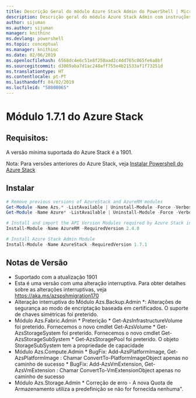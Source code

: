 ```yaml
---
title: Descrição Geral do módulo Azure Stack Admin do PowerShell | Microsoft Docs
description: Descrição geral do módulo Azure Stack Admin com instruções para instalação e configuração.
author: sijuman
ms.author: sijuman
manager: knithinc
ms.devlang: powershell
ms.topic: conceptual
ms.manager: knithinc
ms.date: 02/06/2019
ms.openlocfilehash: 6568dc4e6c51e8f250aad2c4dd765c065fe6a8bf
ms.sourcegitcommit: d3069aba7d1ac248aff755e4b21533af1f73251d
ms.translationtype: HT
ms.contentlocale: pt-PT
ms.lasthandoff: 04/02/2019
ms.locfileid: "58808065"
---
```

# <a name="azure-stack-module-171"></a>Módulo 1.7.1 do Azure Stack

## <a name="requirements"></a>Requisitos:

A versão mínima suportada do Azure Stack é a 1901.

Nota: Para versões anteriores do Azure Stack, veja [Instalar Powershell do Azure Stack](https://docs.microsoft.com/en-us/azure/azure-stack/azure-stack-powershell-install#install-azure-stack-powershell)

## <a name="install"></a>Instalar

```powershell
# Remove previous versions of AzureStack and AzureRM modules
Get-Module -Name Azs.* -ListAvailable | Uninstall-Module -Force -Verbose
Get-Module -Name Azure* -ListAvailable | Uninstall-Module -Force -Verbose

# Install and import the API Version Modules required by Azure Stack into the current PowerShell session.
Install-Module -Name AzureRM -RequiredVersion 2.4.0

# Install Azure Stack Admin Module
Install-Module -Name AzureStack -RequiredVersion 1.7.1
```

## <a name="release-notes"></a>Notas de Versão

* Suportado com a atualização 1901
* Esta é uma versão com uma alteração interruptiva. Para obter detalhes sobre as alterações interruptivas, veja <https://aka.ms/azspshmigration170>
* Alteração interruptiva do Módulo Azs.Backup.Admin *: Alterações de segurança ao modo de encriptação baseada em certificados. O suporte de chaves simétricas foi preterido.
* Módulo Azs.Fabric.Admin       * Preterição           * Get-AzsInfrastructureVolume foi preterido. Fornecemos o novo cmdlet Get-AzsVolume           * Get-AzsStorageSystem foi preterido. Fornecemos o novo cmdlet Get-AzsStorageSubSystem           * Get-AzsStoragePool foi preterido. O objeto StorageSubSystem tem a propriedade de capacidade
* Módulo Azs.Compute.Admin           * BugFix: Add-AzsPlatformImage, Get-AzsPlatformImage : Chamar ConvertTo-PlatformImageObject apenas no caminho de sucesso           * BugFix: Add-AzsVmExtension, Get-AzsVmExtension : Chamar ConvertTo-VmExtensionObject apenas no caminho de sucesso
* Módulo Azs.Storage.Admin           * Correção de erro - A nova Quota de Armazenamento utiliza a predefinição se não for fornecida nenhuma".
